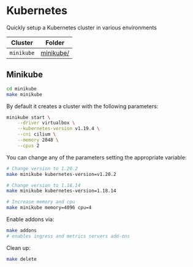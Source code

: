 # Kubernetes

Quickly setup a Kubernetes cluster in various environments

|  Cluster         | Folder                            |
|  ------          | -----                             |
|   `minikube`     | [minikube/](minikube/)            |  

## Minikube

```bash
cd minikube
make minikube   
```

By default it creates a cluster with the following parameters:

```bash
minikube start \
    --driver virtualbox \
    --kubernetes-version v1.19.4 \
    --cni cilium \
    --memory 2048 \
    --cpus 2
```

You can change any of the parameters setting the appropriate variable:

```bash
# Change version to 1.20.2
make minikube kubernetes-version=v1.20.2

# Change version to 1.18.14
make minikube kubernetes-version=1.18.14

# Increase memory and cpu
make minikube memory=4096 cpu=4
```

Enable addons via:

```bash
make addons
# enables ingress and metrics servers add-ons
```

Clean up:

```bash
make delete
```
